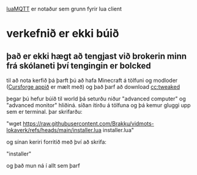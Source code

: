 [luaMQTT](https://github.com/WhyKickAmooCow/luamqtt-computercraft) er notaður sem grunn fyrir lua client

# verkefnið er ekki búið

## það er ekki hægt að tengjast við brokerin minn frá skólaneti því tengingin er bolcked

til að nota kerfið þá þarft þú að hafa Minecraft á tölfuni og modloder ([Cursforge appið](https://www.curseforge.com/download/app) er mælt með) og það þarf að download [cc:tweaked](https://www.curseforge.com/minecraft/mc-mods/cc-tweaked)

þegar þú hefur búið til world þá seturðu niður "advanced computer" og "advanced monitor" hliðiná. síðan ítirðu á tölfuna og þá kemur gluggi upp sem er terminal. þar skrifarðu:

"wget https://raw.githubusercontent.com/Brakku/vidmots-lokaverk/refs/heads/main/installer.lua installer.lua" 

og sínan keriri forritið með því að skrifa:

"installer" 

og það mun ná í allt sem þarf

